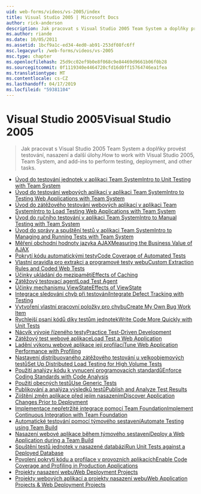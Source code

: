 ```yaml
---
uid: web-forms/videos/vs-2005/index
title: Visual Studio 2005 | Microsoft Docs
author: rick-anderson
description: Jak pracovat s Visual Studio 2005 Team System a doplňky provést testování, nasazení a další úlohy.
ms.author: riande
ms.date: 10/05/2011
ms.assetid: 1bcf9a1c-ed34-4ed0-ab91-253df08fc6ff
msc.legacyurl: /web-forms/videos/vs-2005
msc.type: chapter
ms.openlocfilehash: 25d9cc02ef9b0e8f068c9e84469d9661b06f0b28
ms.sourcegitcommit: 0f1119340e4464720cfd16d0ff15764746ea1fea
ms.translationtype: MT
ms.contentlocale: cs-CZ
ms.lasthandoff: 04/17/2019
ms.locfileid: "59381104"
---
```

# <a name="visual-studio-2005"></a><span data-ttu-id="38ace-103">Visual Studio 2005</span><span class="sxs-lookup"><span data-stu-id="38ace-103">Visual Studio 2005</span></span>

> <span data-ttu-id="38ace-104">Jak pracovat s Visual Studio 2005 Team System a doplňky provést testování, nasazení a další úlohy.</span><span class="sxs-lookup"><span data-stu-id="38ace-104">How to work with Visual Studio 2005, Team System, and add-ins to perform testing, deployment, and other tasks.</span></span>


- [<span data-ttu-id="38ace-105">Úvod do testování jednotek v aplikaci Team System</span><span class="sxs-lookup"><span data-stu-id="38ace-105">Intro to Unit Testing with Team System</span></span>](introduction-to-unit-testing-with-team-system.md)
- [<span data-ttu-id="38ace-106">Úvod do testování webových aplikací v aplikaci Team System</span><span class="sxs-lookup"><span data-stu-id="38ace-106">Intro to Testing Web Applications with Team System</span></span>](introduction-to-testing-web-applications-with-team-system.md)
- [<span data-ttu-id="38ace-107">Úvod do zátěžového testování webových aplikací v aplikaci Team System</span><span class="sxs-lookup"><span data-stu-id="38ace-107">Intro to Load Testing Web Applications with Team System</span></span>](introduction-to-load-testing-web-applications-with-team-system.md)
- [<span data-ttu-id="38ace-108">Úvod do ručního testování v aplikaci Team System</span><span class="sxs-lookup"><span data-stu-id="38ace-108">Intro to Manual Testing with Team System</span></span>](introduction-to-manual-testing-with-team-system.md)
- [<span data-ttu-id="38ace-109">Úvod do správy a spuštění testů v aplikaci Team System</span><span class="sxs-lookup"><span data-stu-id="38ace-109">Intro to Managing and Running Tests with Team System</span></span>](introduction-to-managing-and-running-tests-with-team-system.md)
- [<span data-ttu-id="38ace-110">Měření obchodní hodnoty jazyka AJAX</span><span class="sxs-lookup"><span data-stu-id="38ace-110">Measuring the Business Value of AJAX</span></span>](measuring-the-business-value-of-ajax.md)
- [<span data-ttu-id="38ace-111">Pokrytí kódu automatickými testy</span><span class="sxs-lookup"><span data-stu-id="38ace-111">Code Coverage of Automated Tests</span></span>](code-coverage-of-automated-tests.md)
- [<span data-ttu-id="38ace-112">Vlastní pravidla pro extrakci a programové testy webu</span><span class="sxs-lookup"><span data-stu-id="38ace-112">Custom Extraction Rules and Coded Web Tests</span></span>](custom-extraction-rules-and-coded-web-tests.md)
- [<span data-ttu-id="38ace-113">Účinky ukládání do mezipaměti</span><span class="sxs-lookup"><span data-stu-id="38ace-113">Effects of Caching</span></span>](the-effects-of-caching.md)
- [<span data-ttu-id="38ace-114">Zátěžový testovací agent</span><span class="sxs-lookup"><span data-stu-id="38ace-114">Load Test Agent</span></span>](using-the-load-test-agent.md)
- [<span data-ttu-id="38ace-115">Účinky mechanismu ViewState</span><span class="sxs-lookup"><span data-stu-id="38ace-115">Effects of ViewState</span></span>](the-effects-of-viewstate.md)
- [<span data-ttu-id="38ace-116">Integrace sledování chyb při testování</span><span class="sxs-lookup"><span data-stu-id="38ace-116">Integrate Defect Tracking with Testing</span></span>](how-do-i-integrate-defect-tracking-with-testing.md)
- [<span data-ttu-id="38ace-117">Vytvoření vlastní pracovní položky pro chybu</span><span class="sxs-lookup"><span data-stu-id="38ace-117">Create My Own Bug Work Item</span></span>](how-do-i-create-my-own-bug-work-item.md)
- [<span data-ttu-id="38ace-118">Rychlejší psaní kódů díky testům jednotek</span><span class="sxs-lookup"><span data-stu-id="38ace-118">Write Code More Quickly with Unit Tests</span></span>](how-do-i-write-code-more-quickly-with-unit-tests.md)
- [<span data-ttu-id="38ace-119">Nácvik vývoje řízeného testy</span><span class="sxs-lookup"><span data-stu-id="38ace-119">Practice Test-Driven Development</span></span>](how-do-i-practice-test-driven-development.md)
- [<span data-ttu-id="38ace-120">Zátěžový test webové aplikace</span><span class="sxs-lookup"><span data-stu-id="38ace-120">Load Test a Web Application</span></span>](how-do-i-load-test-a-web-application.md)
- [<span data-ttu-id="38ace-121">Ladění výkonu webové aplikace její profilací</span><span class="sxs-lookup"><span data-stu-id="38ace-121">Tune Web Application Performance with Profiling</span></span>](how-do-i-tune-web-application-performance-with-profiling.md)
- [<span data-ttu-id="38ace-122">Nastavení distribuovaného zátěžového testování u velkoobjemových testů</span><span class="sxs-lookup"><span data-stu-id="38ace-122">Set Up Distributed Load Testing for High Volume Tests</span></span>](how-do-i-set-up-distributed-load-testing-for-high-volume-tests.md)
- [<span data-ttu-id="38ace-123">Použití analýzy kódu k vynucení programovacích standardů</span><span class="sxs-lookup"><span data-stu-id="38ace-123">Enforce Coding Standards with Code Analysis</span></span>](how-do-i-enforce-coding-standards-with-code-analysis.md)
- [<span data-ttu-id="38ace-124">Použití obecných testů</span><span class="sxs-lookup"><span data-stu-id="38ace-124">Use Generic Tests</span></span>](how-do-i-use-generic-tests.md)
- [<span data-ttu-id="38ace-125">Publikování a analýza výsledků testů</span><span class="sxs-lookup"><span data-stu-id="38ace-125">Publish and Analyze Test Results</span></span>](how-do-i-publish-and-analyze-test-results.md)
- [<span data-ttu-id="38ace-126">Zjištění změn aplikace před jejím nasazením</span><span class="sxs-lookup"><span data-stu-id="38ace-126">Discover Application Changes Prior to Deployment</span></span>](how-do-i-discover-application-changes-prior-to-deployment.md)
- [<span data-ttu-id="38ace-127">Implementace nepřetržité integrace pomocí Team Foundation</span><span class="sxs-lookup"><span data-stu-id="38ace-127">Implement Continuous Integration with Team Foundation</span></span>](how-do-i-implement-continuous-integration-with-team-foundation.md)
- [<span data-ttu-id="38ace-128">Automatické testování pomocí týmového sestavení</span><span class="sxs-lookup"><span data-stu-id="38ace-128">Automate Testing using Team Build</span></span>](how-do-i-automate-testing-using-team-build.md)
- [<span data-ttu-id="38ace-129">Nasazení webové aplikace během týmového sestavení</span><span class="sxs-lookup"><span data-stu-id="38ace-129">Deploy a Web Application during a Team Build</span></span>](how-do-i-deploy-a-web-application-during-a-team-build.md)
- [<span data-ttu-id="38ace-130">Spuštění testů jednotek v nasazené databázi</span><span class="sxs-lookup"><span data-stu-id="38ace-130">Run Unit Tests against a Deployed Database</span></span>](how-do-i-run-unit-tests-against-a-deployed-database.md)
- [<span data-ttu-id="38ace-131">Povolení pokrytí kódu a profilace v provozních aplikacích</span><span class="sxs-lookup"><span data-stu-id="38ace-131">Enable Code Coverage and Profiling in Production Applications</span></span>](how-do-i-enable-code-coverage-and-profiling-in-production-applications.md)
- [<span data-ttu-id="38ace-132">Projekty nasazení webu</span><span class="sxs-lookup"><span data-stu-id="38ace-132">Web Deployment Projects</span></span>](web-deployment-projects.md)
- [<span data-ttu-id="38ace-133">Projekty webových aplikací a projekty nasazení webu</span><span class="sxs-lookup"><span data-stu-id="38ace-133">Web Application Projects & Web Deployment Projects</span></span>](web-application-projects-web-deployment-projects.md)
